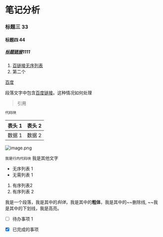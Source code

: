 # 笔记分析

### 标题三 33

#### 标题四  44

##### [标题链接](http://www.baidu.com/)1111
1. [百链接无序列表](http://www.baidu.com/)
2. 第二个



[百度](http://www.baidu.com)

段落文字中包含[百度链接](http://www.baidu.com/)。这种情况如何处理

> 引用

```XML
代码块
```

|表头 1|表头 2|
| ----- | ----- |
|数据 1|数据 2|

![image.png](cXuKjvSNNxWugTRtjQUHUNSv1sLxm8ed3bleFBLz7-E.png)


`我是行内代码块` 我是其他文字


- 无序列表 1
- 无需列表 1


1. 有序列表2
2. 有序列表 2

我是一个段落，我是其中的*斜体*，我是其中的**粗体**，我是其中的~~删除线, ~~我是其中的下划线，我是高亮。


- [ ] 待办事项 1
- [x] 已完成的事项

